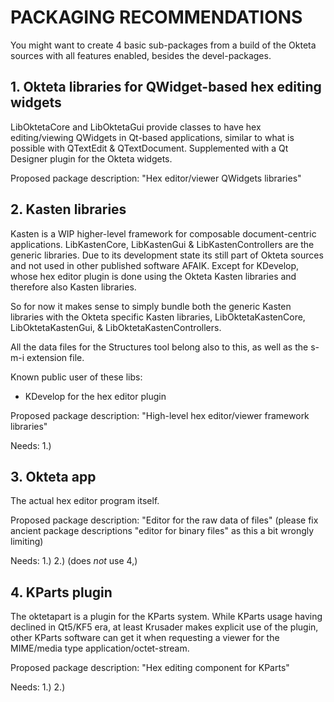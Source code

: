 # PACKAGING RECOMMENDATIONS

You might want to create 4 basic sub-packages from a build of the Okteta
sources with all features enabled, besides the devel-packages.


## 1. Okteta libraries for QWidget-based hex editing widgets

LibOktetaCore and LibOktetaGui provide classes to have hex editing/viewing
QWidgets in Qt-based applications, similar to what is possible with QTextEdit
& QTextDocument.
Supplemented with a Qt Designer plugin for the Okteta widgets.

Proposed package description: "Hex editor/viewer QWidgets libraries"


## 2. Kasten libraries

Kasten is a WIP higher-level framework for composable document-centric
applications. LibKastenCore, LibKastenGui & LibKastenControllers are the
generic libraries. Due to its development state its still part of Okteta
sources and not used in other published software AFAIK. Except for KDevelop,
whose hex editor plugin is done using the Okteta Kasten libraries and
therefore also Kasten libraries.

So for now it makes sense to simply bundle both the generic Kasten libraries
with the Okteta specific Kasten libraries, LibOktetaKastenCore,
LibOktetaKastenGui, & LibOktetaKastenControllers.

All the data files for the Structures tool belong also to this, as well as the
s-m-i extension file.

Known public user of these libs:
* KDevelop for the hex editor plugin

Proposed package description: "High-level hex editor/viewer framework libraries"

Needs: 1.)


## 3. Okteta app

The actual hex editor program itself.

Proposed package description: "Editor for the raw data of files"
(please fix ancient package descriptions "editor for binary files" as this a bit wrongly limiting)

Needs: 1.) 2.)
(does _not_ use 4,)


## 4. KParts plugin

The oktetapart is a plugin for the KParts system. While KParts usage having
declined in Qt5/KF5 era, at least Krusader makes explicit use of the plugin,
other KParts software can get it when requesting a viewer for the MIME/media
type application/octet-stream.

Proposed package description: "Hex editing component for KParts"

Needs: 1.) 2.)
